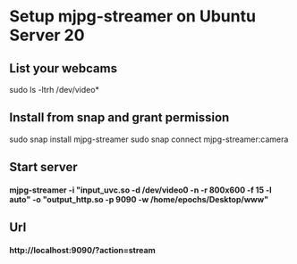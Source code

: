 # Setup mjpg-streamer on Ubuntu Server 20

## List your webcams
sudo ls -ltrh /dev/video*

## Install from snap and grant permission
sudo snap install mjpg-streamer
sudo snap connect mjpg-streamer:camera

## Start server
#### mjpg-streamer -i "input_uvc.so -d /dev/video0 -n -r 800x600 -f 15 -l auto" -o "output_http.so -p 9090 -w /home/epochs/Desktop/www"

## Url
#### http://localhost:9090/?action=stream